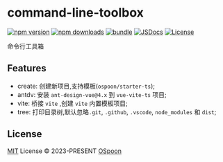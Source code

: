 # command-line-toolbox

[![npm version][npm-version-src]][npm-version-href]
[![npm downloads][npm-downloads-src]][npm-downloads-href]
[![bundle][bundle-src]][bundle-href]
[![JSDocs][jsdocs-src]][jsdocs-href]
[![License][license-src]][license-href]

命令行工具箱

## Features

* create: 创建新项目,支持模板(`ospoon/starter-ts`);
* antdv: 安装 `ant-design-vue@4.x` 到 `vue-vite-ts` 项目;
* vite: 桥接 `vite` ,创建 `vite` 内置模板项目;
* tree: 打印目录树,默认忽略`.git`, `.github`, `.vscode`, `node_modules` 和 `dist`;

## License

[MIT](./LICENSE) License © 2023-PRESENT [OSpoon](https://github.com/ospoon)

<!-- Badges -->
[npm-version-src]: https://img.shields.io/npm/v/command-line-toolbox?style=flat&colorA=080f12&colorB=1fa669
[npm-version-href]: https://npmjs.com/package/command-line-toolbox
[npm-downloads-src]: https://img.shields.io/npm/dm/command-line-toolbox?style=flat&colorA=080f12&colorB=1fa669
[npm-downloads-href]: https://npmjs.com/package/command-line-toolbox
[bundle-src]: https://img.shields.io/bundlephobia/minzip/command-line-toolbox?style=flat&colorA=080f12&colorB=1fa669&label=minzip
[bundle-href]: https://bundlephobia.com/result?p=command-line-toolbox
[license-src]: https://img.shields.io/github/license/ospoon/command-line-toolbox.svg?style=flat&colorA=080f12&colorB=1fa669
[license-href]: https://github.com/ospoon/command-line-toolbox/blob/main/LICENSE
[jsdocs-src]: https://img.shields.io/badge/jsdocs-reference-080f12?style=flat&colorA=080f12&colorB=1fa669
[jsdocs-href]: https://www.jsdocs.io/package/command-line-toolbox
